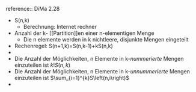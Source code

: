 reference:: DiMa 2.28

- S(n,k)
	- Berechnung: Internet rechner
- Anzahl der k- [[Partition]]en einer n-elementigen Menge
	- Die n elemente werden in k nichtleere, disjunkte Mengen eingeteilt
- Rechenregel: S(n+1,k)=S(n,k-1)+kS(n,k)
-
- Die Anzahl der Möglichkeiten, n Elemente in k-*nummerierte* Mengen einzuteilen ist $k!S\left(n,k\right)$
- Die Anzahl der Möglichkeiten, n Elemente in k-*unnummerierte* Mengen einzuteilen ist $\sum_{i=1}^{k}S\left(n,i\right)$
-